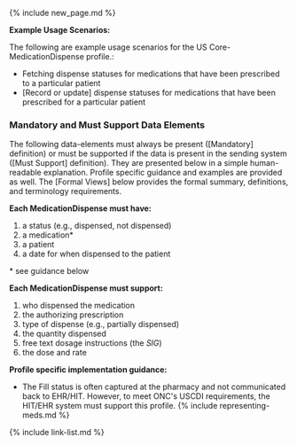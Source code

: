 {% include new_page.md %}

**Example Usage Scenarios:**

The following are example usage scenarios for the US Core-MedicationDispense
profile.:

-  Fetching dispense statuses for medications that have been prescribed to a particular patient
-  [Record or update] dispense statuses for medications that have been prescribed for a particular
    patient

### Mandatory and Must Support Data Elements


The following data-elements must always be present ([Mandatory] definition) or must be supported if the data is present in the sending system ([Must Support] definition). They are presented below in a simple human-readable explanation.  Profile specific guidance and examples are provided as well.  The [Formal Views] below provides the  formal summary, definitions, and  terminology requirements.  

**Each MedicationDispense must have:**

1.  a status (e.g., dispensed, not dispensed)
2.  a medication*
3.  a patient
4.  a date for when dispensed to the patient

\* see guidance below

**Each MedicationDispense must support:**

1. who dispensed the medication
2. the authorizing prescription
3. type of dispense (e.g., partially dispensed)
4. the quantity dispensed
5. free text dosage instructions (the *SIG*)
6. the dose and rate


**Profile specific implementation guidance:**

* The Fill status is often captured at the pharmacy and not communicated back to EHR/HIT. However, to meet ONC's USCDI requirements, the HIT/EHR system must support this profile.
{% include representing-meds.md %}

{% include link-list.md %}

